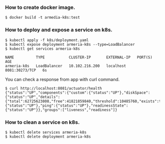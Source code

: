 ### How to create docker image.
```
$ docker build -t armedia-k8s:test
```
### How to deploy and expose a service on k8s.
```
$ kubectl apply -f k8s/deployment.yaml
$ kubectl expose deployment armeria-k8s --type=LoadBalancer
$ kubectl get services armeria-k8s
```
```
NAME          TYPE           CLUSTER-IP       EXTERNAL-IP   PORT(S)          AGE
armeria-k8s   LoadBalancer   10.102.216.200   localhost     8081:30273/TCP   6s
```
You can check a response from app with curl command.
```
$ curl http://localhost:8081/actuator/health
{"status":"UP","components":{"custom":{"status":"UP"},"diskSpace":{"status":"UP","details":{"total":62725623808,"free":41821859840,"threshold":10485760,"exists":true}},"livenessState":{"status":"UP"},"ping":{"status":"UP"},"readinessState":{"status":"UP"}},"groups":["liveness","readiness"]}
```

### How to clean a service on k8s.
```
$ kubectl delete services armeria-k8s
$ kubectl delete deployment armeria-k8s
```
